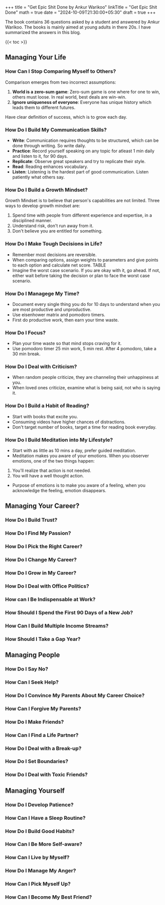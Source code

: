 
+++
title = "Get Epic Shit Done by Ankur Warikoo"
linkTitle = "Get Epic Shit Done"
math = true
date = "2024-10-09T21:30:00+05:30"
draft = true
+++

The book contains 36 questions asked by a student and answered by Ankur Warikoo. The books is mainly aimed at young adults in there 20s. I have summarized the answers in this blog.

{{< toc >}}

## Managing Your Life
### How Can I Stop Comparing Myself to Others?
Comparison emerges from two incorrect assumptions:
1. **World is a zero-sum game**: Zero-sum game is one where for one to win, others must loose. In real world, best deals are win-win.
2. **Ignore uniqueness of everyone**: Everyone has unique history which leads them to different futures.

Have clear definition of success, which is to grow each day.

### How Do I Build My Communication Skills?
- **Write**: Communication requires thoughts to be structured, which can be done through writing. So write daily.
- **Practice**: Record yourself speaking on any topic for atleast 1 min daily and listen to it, for 90 days.
- **Replicate**: Observe great speakers and try to replicate their style.
- **Read**: Reading enhances vocabulary.
- **Listen**: Listening is the hardest part of good communication. Listen patiently what others say.

### How Do I Build a Growth Mindset?
Growth Mindset is to believe that person's capabilities are not limited. Three ways to develop growth mindset are:
1. Spend time with people from different experience and expertise, in a disciplined manner.
2. Understand risk, don't run away from it.
3. Don't believe you are entitled for something.

### How Do I Make Tough Decisions in Life?
- Remember most decisions are reversible.
- When comparing options, assign weights to parameters and give points to each option and calculate net score.
TABLE
- Imagine the worst case scenario. If you are okay with it, go ahead. If not, either wait before taking the decision or plan to face the worst case scenario.


### How Do I Managege My Time?
- Document every single thing you do for 10 days to understand when you are most productive and unproductive.
- Use eisenhower matrix and pomodoro timers.
- First do productive work, then earn your time waste.

### How Do I Focus?
- Plan your time waste so that mind stops craving for it.
- Use pomodoro timer 25 min work, 5 min rest. After 4 pomodoro, take a 30 min break.

### How Do I Deal with Criticism?
- When random people criticize, they are channeling their unhappiness at you.
- When loved ones criticize, examine what is being said, not who is saying it.

### How Do I Build a Habit of Reading?
- Start with books that excite you.
- Consuming videos have higher chances of distractions.
- Don't target number of books, target a time for reading book everyday.

### How Do I Build Meditation into My Lifestyle?
- Start with as little as 10 mins a day, prefer guided meditation.
- Meditation makes you aware of your emotions. When you observer emotions, one of the two things happen:
1. You'll realize that action is not needed.
2. You will have a well thought action.
- Purpose of emotions is to make you aware of a feeling, when you acknowledge the feeling, emotion disappears.

## Managing Your Career?

### How Do I Build Trust?

### How Do I Find My Passion?

### How Do I Pick the Right Career?

### How Do I Change My Career?

### How Do I Grow in My Career?

### How Do I Deal with Office Politics?

### How can I Be Indispensable at Work?

### How Should I Spend the First 90 Days of a New Job?

### How Can I Build Multiple Income Streams?

### How Should I Take a Gap Year?

## Managing People

### How Do I Say No?

### How Can I Seek Help?

### How Do I Convince My Parents About My Career Choice?

### How Can I Forgive My Parents?

### How Do I Make Friends?

### How Can I Find a Life Partner?

### How Do I Deal with a Break-up?

### How Do I Set Boundaries?

### How Do I Deal with Toxic Friends?

## Managing Yourself

### How Do I Develop Patience?

### How Can I Have a Sleep Routine?

### How Do I Build Good Habits?

### How Can I Be More Self-aware?

### How Can I Live by Myself?

### How Do I Manage My Anger?

### How Can I Pick Myself Up?

### How Can I Become My Best Friend?

